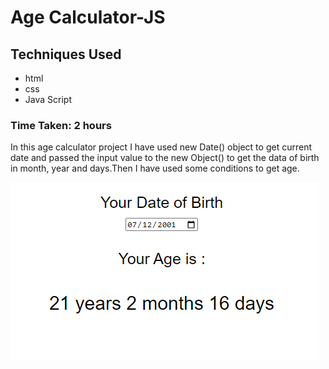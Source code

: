 # Age Calculator-JS
## Techniques Used
- html
- css
- Java Script

### Time Taken: 2 hours

In this age calculator project I have used new Date() object to get current date and passed the input value to the new Object() to get the data of birth in month, year and days.Then I have used some conditions to get age.

![screen shot](./Image/screen-shot.png)